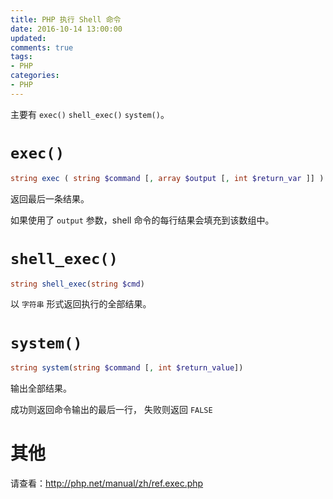 ```yaml
---
title: PHP 执行 Shell 命令
date: 2016-10-14 13:00:00
updated:
comments: true
tags:
- PHP
categories:
- PHP
---
```


主要有 `exec()` `shell_exec()` `system()`。

<!--more-->

# `exec()`

```php
string exec ( string $command [, array $output [, int $return_var ]] )
```

返回最后一条结果。

如果使用了 `output` 参数，shell 命令的每行结果会填充到该数组中。

# `shell_exec()`

```php
string shell_exec(string $cmd)
```

以 `字符串` 形式返回执行的全部结果。

# `system()`

```php
string system(string $command [, int $return_value])
```

输出全部结果。

成功则返回命令输出的最后一行， 失败则返回 `FALSE`

# 其他

请查看：http://php.net/manual/zh/ref.exec.php
